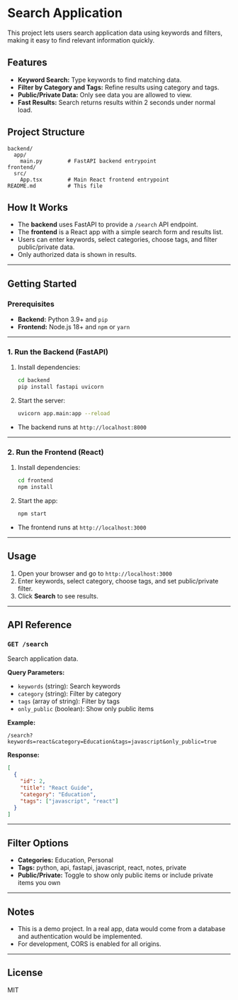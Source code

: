 # Search Application

This project lets users search application data using keywords and filters, making it easy to find relevant information quickly.

## Features

- **Keyword Search:** Type keywords to find matching data.
- **Filter by Category and Tags:** Refine results using category and tags.
- **Public/Private Data:** Only see data you are allowed to view.
- **Fast Results:** Search returns results within 2 seconds under normal load.

## Project Structure

```
backend/
  app/
    main.py        # FastAPI backend entrypoint
frontend/
  src/
    App.tsx        # Main React frontend entrypoint
README.md          # This file
```

## How It Works

- The **backend** uses FastAPI to provide a `/search` API endpoint.
- The **frontend** is a React app with a simple search form and results list.
- Users can enter keywords, select categories, choose tags, and filter public/private data.
- Only authorized data is shown in results.

---

## Getting Started

### Prerequisites

- **Backend:** Python 3.9+ and `pip`
- **Frontend:** Node.js 18+ and `npm` or `yarn`

---

### 1. Run the Backend (FastAPI)

1. Install dependencies:

    ```bash
    cd backend
    pip install fastapi uvicorn
    ```

2. Start the server:

    ```bash
    uvicorn app.main:app --reload
    ```

- The backend runs at `http://localhost:8000`

---

### 2. Run the Frontend (React)

1. Install dependencies:

    ```bash
    cd frontend
    npm install
    ```

2. Start the app:

    ```bash
    npm start
    ```

- The frontend runs at `http://localhost:3000`

---

## Usage

1. Open your browser and go to `http://localhost:3000`
2. Enter keywords, select category, choose tags, and set public/private filter.
3. Click **Search** to see results.

---

## API Reference

### `GET /search`

Search application data.

**Query Parameters:**

- `keywords` (string): Search keywords
- `category` (string): Filter by category
- `tags` (array of string): Filter by tags
- `only_public` (boolean): Show only public items

**Example:**

```
/search?keywords=react&category=Education&tags=javascript&only_public=true
```

**Response:**

```json
[
  {
    "id": 2,
    "title": "React Guide",
    "category": "Education",
    "tags": ["javascript", "react"]
  }
]
```

---

## Filter Options

- **Categories:** Education, Personal
- **Tags:** python, api, fastapi, javascript, react, notes, private
- **Public/Private:** Toggle to show only public items or include private items you own

---

## Notes

- This is a demo project. In a real app, data would come from a database and authentication would be implemented.
- For development, CORS is enabled for all origins.

---

## License

MIT